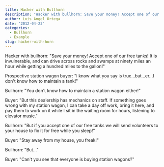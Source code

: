 ```yaml
---
title: Hacker with Bullhorn
description: "Hacker with bullhorn: Save your money! Accept one of our free tanks! It is invulnerable, and can drive across rocks and swamps at ninety miles an hour while getting a hundred miles to the gallon!"
author: Luis Angel Ortega
date: '2012-04-23'
categories:
  - Bullhorn
  - Example
slug: hacker-with-horn
---
```


Hacker with bullhorn: "Save your money! Accept one of our free tanks! It is invulnerable, and can drive across rocks and swamps at ninety miles an hour while getting a hundred miles to the gallon!"

Prospective station wagon buyer: "I know what you say is true...but...er...I don't know how to maintain a tank!"

Bullhorn: "You don't know how to maintain a station wagon either!"

Buyer: "But this dealership has mechanics on staff. If something goes wrong with my station wagon, I can take a day off work, bring it here, and pay them to work on it while I sit in the waiting room for hours, listening to elevator music."

Bullhorn: "But if you accept one of our free tanks we will send volunteers to your house to fix it for free while you sleep!"

Buyer: "Stay away from my house, you freak!"

Bullhorn: "But..."

Buyer: "Can't you see that everyone is buying station wagons?"
